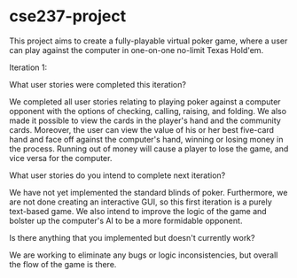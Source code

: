 # cse237-project
This project aims to create a fully-playable virtual poker game, where a user can play against the computer in one-on-one no-limit Texas Hold'em.

Iteration 1:

What user stories were completed this iteration?

We completed all user stories relating to playing poker against a computer opponent with the options of checking, calling, raising, and folding. We also made it possible to view the cards in the player's hand and the community cards. Moreover, the user can view the value of his or her best five-card hand and face off against the computer's hand, winning or losing money in the process. Running out of money will cause a player to lose the game, and vice versa for the computer.

What user stories do you intend to complete next iteration?

We have not yet implemented the standard blinds of poker. Furthermore, we are not done creating an interactive GUI, so this first iteration is a purely text-based game. We also intend to improve the logic of the game and bolster up the computer's AI to be a more formidable opponent.

Is there anything that you implemented but doesn't currently work?

We are working to eliminate any bugs or logic inconsistencies, but overall the flow of the game is there.

